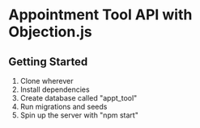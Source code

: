 # Appointment Tool API with Objection.js

## Getting Started

1. Clone wherever
1. Install dependencies
1. Create database called "appt_tool"
1. Run migrations and seeds
1. Spin up the server with "npm start"
